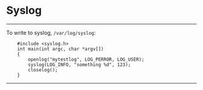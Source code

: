 # Syslog

---

To write to syslog, `/var/log/syslog`:

```
    #include <syslog.h>
    int main(int argc, char *argv[])
    {
        openlog("mytestlog", LOG_PERROR, LOG_USER);
        syslog(LOG_INFO, "something %d", 123);
       	closelog();
    }
```

---
